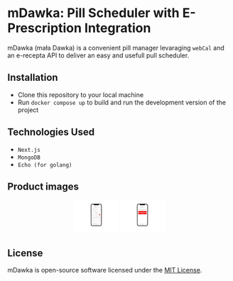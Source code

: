 # mDawka: Pill Scheduler with E-Prescription Integration

mDawka (mała Dawka) is a convenient pill manager levaraging `webCal` and an e-recepta API to deliver an easy and usefull pull scheduler.

## Installation

- Clone this repository to your local machine
- Run `docker compose up` to build and run the development version of the project

## Technologies Used

- `Next.js`
- `MongoDB`
- `Echo (for golang)`

## Product images

<p align="center">
  <img src="assets/example1.png" width="100" />
  <img src="assets/example2.png" width="100" /> 
</p>

## License

mDawka is open-source software licensed under the [MIT License](LICENSE).
